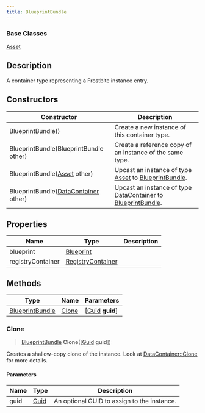 ```yaml
---
title: BlueprintBundle
---
```

### Base Classes

[Asset](/vext/ref/fb/asset/)

## Description

A container type representing a Frostbite instance entry.

## Constructors

| Constructor                                                                | Description                                                                                                           |
| -------------------------------------------------------------------------- | --------------------------------------------------------------------------------------------------------------------- |
| BlueprintBundle()                                                          | Create a new instance of this container type.                                                                         |
| BlueprintBundle(BlueprintBundle other)                                     | Create a reference copy of an instance of the same type.                                                              |
| BlueprintBundle([Asset](/vext/ref/fb/asset/) other)                                      | Upcast an instance of type [Asset](/vext/ref/fb/asset/) to [BlueprintBundle](/vext/ref/fb/blueprintbundle/).                                      |
| BlueprintBundle([DataContainer](/vext/ref/shared/class/datacontainer) other) | Upcast an instance of type [DataContainer](/vext/ref/shared/class/datacontainer) to [BlueprintBundle](/vext/ref/fb/blueprintbundle/). |

## Properties

| Name              | Type                                   | Description |
| ----------------- | -------------------------------------- | ----------- |
| blueprint         | [Blueprint](/vext/ref/fb/blueprint/)                 |             |
| registryContainer | [RegistryContainer](/vext/ref/fb/registrycontainer/) |             |

## Methods

| Type                               | Name            | Parameters                                     |
| ---------------------------------- | --------------- | ---------------------------------------------- |
| [BlueprintBundle](/vext/ref/fb/blueprintbundle/) | [Clone](#clone) | \[[Guid](/vext/ref/shared/class/guid) **guid**\] |

### Clone

> [BlueprintBundle](/vext/ref/fb/blueprintbundle/) **Clone**(\[[Guid](/vext/ref/shared/class/guid) **guid**\])

Creates a shallow-copy clone of the instance. Look at [DataContainer::Clone](/vext/ref/shared/class/datacontainer#clone) for more details.

#### Parameters

| Name | Type         | Description                                 |
| ---- | ------------ | ------------------------------------------- |
| guid | [Guid](/vext/ref/shared/class/guid/) | An optional GUID to assign to the instance. |
